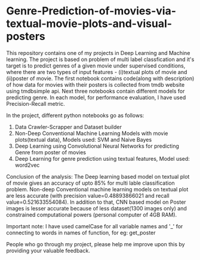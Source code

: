 # Genre-Prediction-of-movies-via-textual-movie-plots-and-visual-posters
This repository contains one of my projects in Deep Learning and Machine learning.
The project is based on problem of multi label classfication and it's target is to predict genres of a given movie under supervised conditions, where there are two types of input features - (i)textual plots of movie and (ii)poster of movie.
The first notebook contains code(along with description) of how data for movies with their posters is collected from tmdb website using tmdbsimple api. Next three notebooks contain different models for predicting genre. In each model, for performance evaluation, I have used Precision-Recall metric.

In the project, different python notebooks go as follows:
1. Data Crawler-Scrapper and Dataset builder
2. Non-Deep Conventional Machine Learning Models with movie plots(textual data), Models used: SVM and Naive Bayes
3. Deep Learning using Convolutional Neural Networks for predicting Genre from poster of movies
4. Deep Learning for genre prediction using textual features, Model used: word2vec

Conclusion of the analysis: The Deep learning based model on textual plot of movie gives an accuracy of upto 85% for multi lable classification problem. Non-deep Conventional machine learning models on textual plot are less accurate (with precision value=0.48893866021 and recall value=0.521633554084). In addition to that, CNN based model on Poster images is lesser accurate because of less dataset(1300 images only) and constrained computational powers (personal computer of 4GB RAM).

Important note: I have used camelCase for all variable names and '_' for connecting to words in names of function, for eg: get_poster

People who go through my project, please help me improve upon this by providing your valuable feedback.
